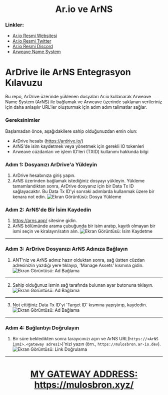 # <h1 align="center">Ar.io ve ArNS</h1>

### Linkler:
 * [Ar.io Resmi Websitesi](https://ar.io/)
 * [Ar.io Resmi Twitter](https://twitter.com/ar_io_network)
 * [Ar.io Resmi Discord](https://discord.gg/r88jMsZJnU)
 * [Arweave Name System](https://arns.app/)

# ArDrive ile ArNS Entegrasyon Kılavuzu

Bu repo, ArDrive üzerinde yüklenen dosyaları Ar.io kullanarak Arweave Name System (ArNS) ile bağlamak ve Arweave üzerinde saklanan verileriniz için daha anlaşılır URL'ler oluşturmak için adım adım talimatlar sağlar.


### Gereksinimler

Başlamadan önce, aşağıdakilere sahip olduğunuzdan emin olun:
- ArDrive hesabı (https://ardrive.io/)
- ArNS'de isim kaydetmek veya yönetmek için gerekli IO tokenleri
- Arweave cüzdanları ve işlem ID'leri (TXID) kullanımı hakkında bilgi

### Adım 1: Dosyanızı ArDrive'a Yükleyin

1. ArDrive hesabınıza giriş yapın.
2. ArNS üzerinden bağlamak istediğiniz dosyayı yükleyin. Yükleme tamamlandıktan sonra, ArDrive dosyanız için bir Data Tx ID sağlayacaktır. Bu Data Tx ID'yi sonraki adımlarda kullanmak üzere bir kenara not edin.
 ![Ekran Görüntüsü: Dosya Yükleme](https://myajtxjjfovqjkd2i6jm677pnh2xzzpdn5bdkktmlmfwhmygknga.arweave.net/ZgCZ3SkrqwSoekeSz3_vafV85eNvQjUqbFsLY7MGU0w)

### Adım 2: ArNS'de Bir İsim Kaydedin

1. https://arns.app/ sitesine gidin.
2. ArNS bölümünde arama çubuğunda bir isim aratıp, kayıtlı olmayan bir ismi seçin ve kiralayın/satın alın.
![Ekran Görüntüsü: İsim Kaydetme](https://chy6grl23dau6mhqcyae7hnvbpmgt4g2krfwmbreudl5yb3rpmmq.arweave.net/EfHjRXrYwU8w8BYAT521C9hp8NpUS2YGJKDX3Adxexk)
--------------------------------------------------------------------------

### Adım 3: ArDrive Dosyanızı ArNS Adınıza Bağlayın

1. ANT'niz ve ArNS adınız hazır olduktan sonra, sağ üstten cüzdan adresinizin yazdığı yere tıklayıp, 'Manage Assets' kısmına gidin.
![Ekran Görüntüsü: Ad Bağlama](https://bjfdee6y7ti2v3fihdsc4w6pop7wswe4ircbhv7jsxz2egxtuwla.arweave.net/CkoyE9j80arsqDjkLlvPc_9pWJxERBPX6ZXzohrzpZY)
--------------------------------------------------------------------------

2. Sahip olduğunuz ismin sağ tarafında bulunan ayar butonuna tıklayın.
![Ekran Görüntüsü: Ad Bağlama](https://m3lwk2z36cm7jbnnvmnklxvahhe32lemwchzj7wvyyagirjuclga.arweave.net/ZtdlazvwmfSFrasapd6gOcm9LIywj5T-1cYAZEU0Esw)
--------------------------------------------------------------------------

3. Not ettiğiniz Data Tx ID'yi 'Target ID' kısmına yapıştırıp, kaydedin.
![Ekran Görüntüsü: Ad Bağlama](https://2oxnyprnoueujtesjqecxohouv6kfwa5p2gn4iovp5qj4uruqq2q.arweave.net/067cPi11CUTMkkwIK7jupXyi2B1-jN4h1X9gnlI0hDU)
--------------------------------------------------------------------------

### Adım 4: Bağlantıyı Doğrulayın

1. Bir süre bekledikten sonra tarayıcınızı açın ve ArNS URL(`https://<ArNS ismi>.<gateway adresi>`)'nizi yazın (örn., `https://mulosbron.ar-io.dev`).
![Ekran Görüntüsü: Link Doğrulama](https://cbfgnl2sv3c5bovjj6pd4o4ba3cuhjituj3mhdgswpp3lp7dpupq.arweave.net/EEpmr1KuxdC6qU-ePjuBBsVDpROidsOM0rPftb_jfR8)
--------------------------------------------------------------------------


<h1 align="center"><a href="https://mulosbron.xyz/">MY GATEWAY ADDRESS: https://mulosbron.xyz/</a></h1>
